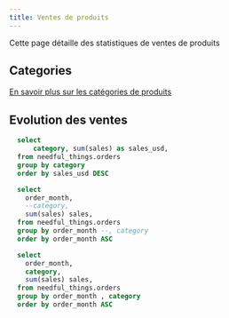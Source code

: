 ```yaml
---
title: Ventes de produits
---
```


Cette page détaille des statistiques de ventes de produits


## Categories

<BarChart
  data={categories}
  x=category
  y=sales_usd
  swapXY=true
/>
<a href="categories">En savoir plus sur les catégories de produits</a>

## Evolution des ventes 
<LineChart
  data={sales_by_date}
  x=order_month
  y=sales
/>

<BarChart
  data={sales_by_date_with_cat}
  x=order_month
  y=sales
  series=category
/>



```sql categories
  select
      category, sum(sales) as sales_usd,
  from needful_things.orders
  group by category
  order by sales_usd DESC
```

```sql sales_by_date
  select
    order_month, 
    --category, 
    sum(sales) sales,
  from needful_things.orders
  group by order_month --, category
  order by order_month ASC
```

```sql sales_by_date_with_cat
  select
    order_month, 
    category, 
    sum(sales) sales,
  from needful_things.orders
  group by order_month , category
  order by order_month ASC
```
